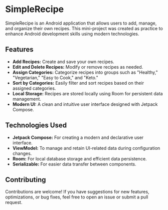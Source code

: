 # SimpleRecipe

SimpleRecipe is an Android application that allows users to add, manage, and organize their own recipes. This mini-project was created as practice to enhance Android development skills using modern technologies.

## Features
- **Add Recipes:** Create and save your own recipes.
- **Edit and Delete Recipes:** Modify or remove recipes as needed.
- **Assign Categories:** Categorize recipes into groups such as "Healthy," "Vegetarian," "Easy to Cook," and "Keto."
- **Sort by Categories:** Easily filter and sort recipes based on their assigned categories.
- **Local Storage:** Recipes are stored locally using Room for persistent data management.
- **Modern UI:** A clean and intuitive user interface designed with Jetpack Compose.

## Technologies Used
- **Jetpack Compose:** For creating a modern and declarative user interface.
- **ViewModel:** To manage and retain UI-related data during configuration changes.
- **Room:** For local database storage and efficient data persistence.
- **Serializable:** For easier data transfer between components.

## Contributing
Contributions are welcome! If you have suggestions for new features, optimizations, or bug fixes, feel free to open an issue or submit a pull request.
